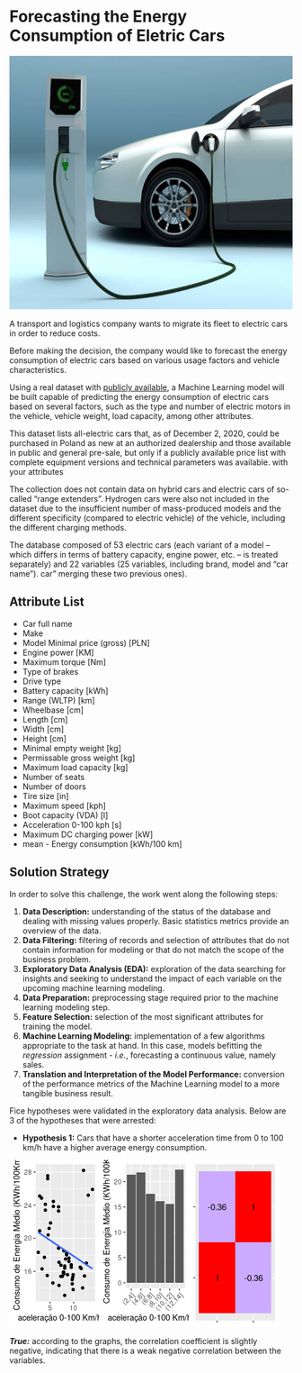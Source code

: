 # Forecasting the Energy Consumption of Eletric Cars

<img src="img/eletric-car.jpg" alt="Descrição da imagem" width="1000" height="450">

A transport and logistics company wants to migrate its fleet to electric cars in order to reduce costs.

Before making the decision, the company would like to forecast the energy consumption of electric cars based on various usage factors and vehicle characteristics.

Using a real dataset with [publicly available](https://data.mendeley.com/datasets/tb9yrptydn/2), a Machine Learning model will be built capable of predicting the energy consumption of electric cars based on several factors, such as the type and number of electric motors in the vehicle, vehicle weight, load capacity, among other attributes.

This dataset lists all-electric cars that, as of December 2, 2020, could be purchased in Poland as new at an authorized dealership and those available in public and general pre-sale, but only if a publicly available price list with complete equipment versions and technical parameters was available. with your attributes

The collection does not contain data on hybrid cars and electric cars of so-called “range extenders”. Hydrogen cars were also not included in the dataset due to the insufficient number of mass-produced models and the different specificity (compared to electric vehicle) of the vehicle, including the different charging methods.

The database composed of 53 electric cars (each variant of a model – which differs in terms of battery capacity, engine power, etc. – is treated separately) and 22 variables (25 variables, including brand, model and “car name”). car” merging these two previous ones).


## Attribute List

- Car full name	
- Make	
- Model	Minimal price (gross) [PLN]	
- Engine power [KM]	
- Maximum torque [Nm]	
- Type of brakes	
- Drive type	
- Battery capacity [kWh]	
- Range (WLTP) [km]	
- Wheelbase [cm]	
- Length [cm]	
- Width [cm]	
- Height [cm]	
- Minimal empty weight [kg]	
- Permissable gross weight [kg]	
- Maximum load capacity [kg]	
- Number of seats	
- Number of doors
- Tire size [in]
- Maximum speed [kph]
- Boot capacity (VDA) [l]
- Acceleration 0-100 kph [s]
- Maximum DC charging power [kW]	
- mean - Energy consumption [kWh/100 km]

## Solution Strategy

In order to solve this challenge, the work went along the following steps:

1. **Data Description:** understanding of the status of the database and dealing with missing values properly. Basic statistics metrics provide an overview of the data.  
2. **Data Filtering:** filtering of records and selection of attributes that do not contain information for modeling or that do not match the scope of the business problem.
3. **Exploratory Data Analysis (EDA):** exploration of the data searching for insights and seeking to understand the impact of each variable on the upcoming machine learning modeling.
4. **Data Preparation:** preprocessing stage required prior to the machine learning modeling step.
5. **Feature Selection:** selection of the most significant attributes for training the model.
6. **Machine Learning Modeling:** implementation of a few algorithms appropriate to the task at hand. In this case, models befitting the *regression* assignment - *i.e.*, forecasting a continuous value, namely sales.
8. **Translation and Interpretation of the Model Performance:** conversion of the performance metrics of the Machine Learning model to a more tangible business result.

Fice hypotheses were validated in the exploratory data analysis. Below are 3 of the hypotheses that were arrested:

- **Hypothesis 1:** Cars that have a shorter acceleration time from 0 to 100 km/h have a higher average energy consumption.
   

![](img/H1.png)

***True:*** according to the graphs, the correlation coefficient is slightly negative, indicating that there is a weak negative correlation between the variables.
